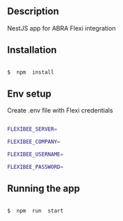 

  

## Description

  

NestJS app for ABRA Flexi integration

  

## Installation

  

```bash

$  npm  install

```

## Env setup

  
Create .env file with Flexi credentials
```bash

FLEXIBEE_SERVER=

FLEXIBEE_COMPANY=

FLEXIBEE_USERNAME=

FLEXIBEE_PASSWORD=

```
  

## Running the app

  

```bash

$  npm  run  start

```

  


